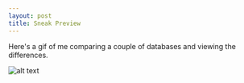 ```yaml
---
layout: post
title: Sneak Preview
---
```


Here's a gif of me comparing a couple of databases and viewing the differences. 

![alt text](https://www.postgrescompare.com/images/demo.gif "Postgres Compare preview")
